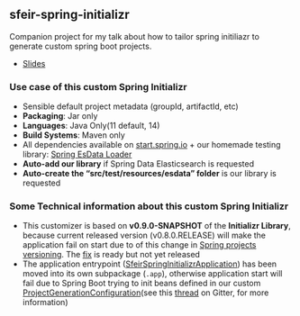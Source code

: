 
## sfeir-spring-initializr

Companion project for my talk about how to tailor spring initiliazr to generate custom spring boot projects.

* [Slides](https://docs.google.com/presentation/d/1NLSd06xBRqMy4eYNAQXUaqzkeejy8gwZNvJrYgU5Nig)  

### Use case of this custom Spring Initializr

* Sensible default project metadata (groupId, artifactId, etc)
* **Packaging**: Jar only
* **Languages**: Java Only(11 default, 14) 
* **Build Systems**: Maven only
* All dependencies available on [start.spring.io](https://start.spring.io) + our homemade testing library: [Spring EsData Loader](https://github.com/tinesoft/spring-esdata-loader)
* **Auto-add our library** if Spring Data Elasticsearch is requested 
* **Auto-create the “src/test/resources/esdata” folder** is our library is requested

### Some Technical information about this custom Spring Initializr

* This customizer is based on **v0.9.0-SNAPSHOT** of the **Initializr Library**, because current released version (v0.8.0.RELEASE) will make the application fail on start due to of this change in [Spring projects versioning](https://spring.io/blog/2020/04/30/updates-to-spring-versions). The [fix](https://github.com/spring-io/initializr/issues/1083) is ready but not yet released 
* The application entrypoint ([SfeirSpringInitializrApplication](https://github.com/tinesoft/tutorials/tree/master/sfeir-spring-initializr/src/main/java/com/sfeir/spring/initializr/app)) has been moved into its own subpackage (`.app`), otherwise application start will fail due to Spring Boot trying to init beans defined in our custom [ProjectGenerationConfiguration](https://github.com/tinesoft/tutorials/blob/master/sfeir-spring-initializr/src/main/java/com/sfeir/spring/initializr/configuration/SpringEsDataLoaderProjectGenerationConfiguration.java)(see this [thread](https://gitter.im/spring-io/initializr?at=5d8ca83e290b8c354adab880) on Gitter, for more information)


